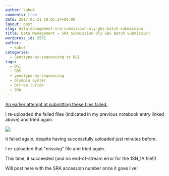 ```yaml
---
author: kubu4
comments: true
date: 2017-03-21 19:05:24+00:00
layout: post
slug: data-management-sra-submission-oly-gbs-batch-submission
title: Data Management – SRA Submission Oly GBS Batch Submission
wordpress_id: 2532
author:
  - kubu4
categories:
  - Genotype-by-sequencing at BGI
tags:
  - BGI
  - GBS
  - genotype-by-sequencing
  - olympia oyster
  - Ostrea lurida
  - SRA
---
```


[An earlier attempt at submitting these files failed.](http://onsnetwork.org/kubu4/2017/03/20/data-management-sra-submission-oly-gbs-batch-submission-fail/)

I re-uploaded the failed files (indicated in my previous notebook entry linked above) and tried again.

[![](http://eagle.fish.washington.edu/Arabidopsis/20170321_SRA_oly_gbs_demultiplex_SUB2495017_01.png)](http://eagle.fish.washington.edu/Arabidopsis/20170321_SRA_oly_gbs_demultiplex_SUB2495017_01.png)



It failed again, despite having successfully uploaded just minutes before.

I re-uploaded that "missing" file and tried again.

This time, it succeeded (and no end-of-stream error for the 1SN_1A file!)!

Will post here with the SRA accession number once it goes live!


